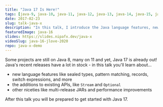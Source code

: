```yaml
---
title: "Java 17 Is Here!"
tags: [java-9, java-10, java-11, java-12, java-13, java-14, java-15, java-16, java-17]
date: 2017-02-23
slug: talk-java-x
description: "In this talk, I introduce the Java language features, new/updated APIs, and new JVM capabilities that recent Java releases brought to the ecosystem"
featuredImage: java-16
slides: https://slides.nipafx.dev/java-x
videoSlug: java-16-jlove-2020
repo: java-x-demo
---
```


Some projects are still on Java 8, many on 11 and yet, Java 17 is already out!
Java's recent releases have a lot in stock - in this talk you'll learn about...

* new language features like sealed types, pattern matching, records, switch expressions, and more
* the additions to existing APIs, like `Stream` and `Optional`
* other niceties like multi-release JARs and performance improvements

After this talk you will be prepared to get started with Java 17.
